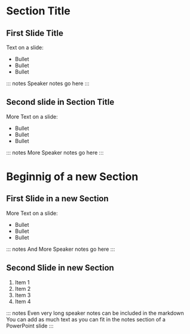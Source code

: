 ﻿# Section Title

## First Slide Title
Text on a slide:

- Bullet
- Bullet
- Bullet

::: notes
Speaker notes go here
:::

## Second slide in Section Title
More Text on a slide:

- Bullet
- Bullet
- Bullet

::: notes
More Speaker notes go here
:::

# Beginnig of a new Section

## First Slide in a new Section
More Text on a slide:

- Bullet
- Bullet
- Bullet

::: notes
And More Speaker notes go here
:::

## Second Slide in new Section

1. Item 1
1. Item 2
1. Item 3
1. Item 4

::: notes
Even very long speaker notes can be included in the markdown
You can add as much text as you can fit in the notes section of a PowerPoint slide
:::
